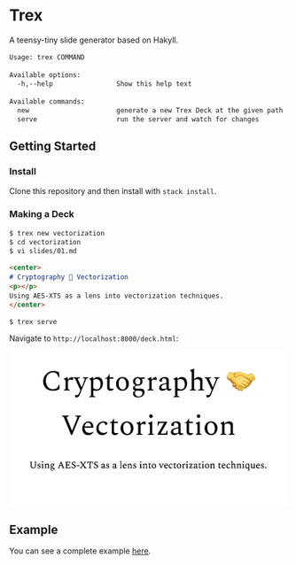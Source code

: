 Trex
====

A teensy-tiny slide generator based on Hakyll.

```
Usage: trex COMMAND

Available options:
  -h,--help                Show this help text

Available commands:
  new                      generate a new Trex Deck at the given path
  serve                    run the server and watch for changes
```

## Getting Started

### Install

Clone this repository and then install with `stack install`.

### Making a Deck

```
$ trex new vectorization
$ cd vectorization
$ vi slides/01.md
```

```markdown
<center>
# Cryptography 🤝 Vectorization
<p></p>
Using AES-XTS as a lens into vectorization techniques.
</center>
```

```
$ trex serve
```

Navigate to `http://localhost:8000/deck.html`:

![screenshot of the generate slide](/slide.png)

## Example

You can see a complete example
[here](https://github.com/pittma/vectorization).
